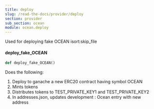 ```yaml
---
title: deploy
slug: /read-the-docs/provider/deploy
section: provider
sub_section: ocean
module: ocean.deploy
---
```

Used for deploying fake OCEAN
isort:skip_file

#### deploy\_fake\_OCEAN

```python
def deploy_fake_OCEAN()
```

Does the following:
1. Deploy to ganache a new ERC20 contract having symbol OCEAN
2. Mints tokens
3. Distributes tokens to TEST_PRIVATE_KEY1 and TEST_PRIVATE_KEY2
4. In addresses.json, updates development : Ocean entry with new address

